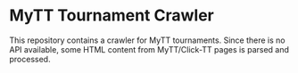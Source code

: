 # MyTT Tournament Crawler

This repository contains a crawler for MyTT tournaments.
Since there is no API available, some HTML content from MyTT/Click-TT pages is parsed and processed.